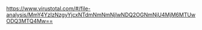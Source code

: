 https://www.virustotal.com/#/file-analysis/MmY4YzIzNzgyYjcxNTdmNmNmNjIwNDQ2OGNmNjU4MjM6MTUwODQ3MTQ4Mw==
